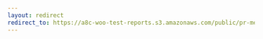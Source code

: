 ```yaml
---
layout: redirect
redirect_to: https://a8c-woo-test-reports.s3.amazonaws.com/public/pr-merge/37674/e2e/index.html
---
```

